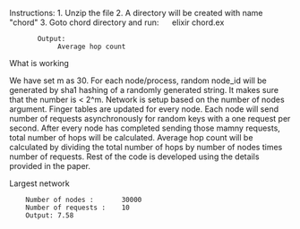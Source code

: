 Instructions:
        1. Unzip the file 
        2. A directory will be created with name "chord"
        3. Goto chord directory and run:
                elixir chord.ex <number of nodes> <number of requests>

           Output:
                Average hop count


What is working

We have set m as 30. For each node/process, random node_id will be generated by sha1 hashing of a randomly generated string. It makes sure that the number is < 2^m. Network is setup based on the number of nodes argument. Finger tables are updated for every node. Each node will send number of requests asynchronously for random keys with a one request per second. After every node has completed sending those mamny requests, total number of hops will be calculated. Average hop count will be calculated by dividing the total number of hops by number of nodes times number of requests. Rest of the code is developed using the details provided in the paper.


Largest network

        Number of nodes :       30000
        Number of requests :    10
        Output: 7.58 
